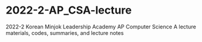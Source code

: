 # 2022-2-AP_CSA-lecture

2022-2 Korean Minjok Leadership Academy AP Computer Science A lecture materials, codes, summaries, and lecture notes

